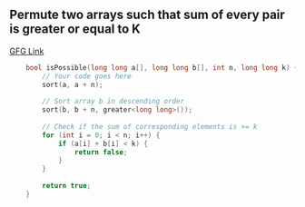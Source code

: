 ## Permute two arrays such that sum of every pair is greater or equal to K
[GFG Link](https://www.geeksforgeeks.org/problems/permutations-in-array1747/1)
```cpp
    bool isPossible(long long a[], long long b[], int n, long long k) {
        // Your code goes here
        sort(a, a + n);
        
        // Sort array b in descending order
        sort(b, b + n, greater<long long>());
        
        // Check if the sum of corresponding elements is >= k
        for (int i = 0; i < n; i++) {
            if (a[i] + b[i] < k) {
                return false;
            }
        }
        
        return true;
    }